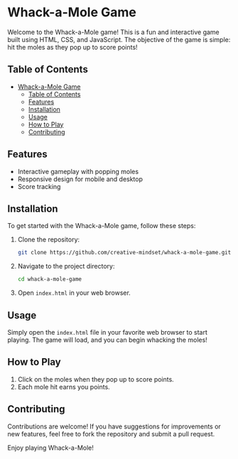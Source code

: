 # Whack-a-Mole Game

Welcome to the Whack-a-Mole game! This is a fun and interactive game built using HTML, CSS, and JavaScript. The objective of the game is simple: hit the moles as they pop up to score points!

## Table of Contents

- [Whack-a-Mole Game](#whack-a-mole-game)
  - [Table of Contents](#table-of-contents)
  - [Features](#features)
  - [Installation](#installation)
  - [Usage](#usage)
  - [How to Play](#how-to-play)
  - [Contributing](#contributing)

## Features

- Interactive gameplay with popping moles
- Responsive design for mobile and desktop
- Score tracking

## Installation

To get started with the Whack-a-Mole game, follow these steps:

1. Clone the repository:
   ```bash
   git clone https://github.com/creative-mindset/whack-a-mole-game.git
   ```
2. Navigate to the project directory:
   ```bash
   cd whack-a-mole-game
   ```
3. Open `index.html` in your web browser.

## Usage

Simply open the `index.html` file in your favorite web browser to start playing. The game will load, and you can begin whacking the moles!

## How to Play

1. Click on the moles when they pop up to score points.
2. Each mole hit earns you points.

## Contributing

Contributions are welcome! If you have suggestions for improvements or new features, feel free to fork the repository and submit a pull request.

Enjoy playing Whack-a-Mole!

